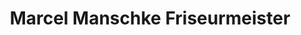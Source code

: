 ---
title: "Marcel Manschke Friseurmeister"
url: /hamburg/marcel-manschke-friseurmeister/
shop: Friseur
---